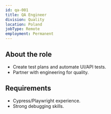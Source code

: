 ```yaml
---
id: qa-001
title: QA Engineer
division: Quality
location: Poland
jobType: Remote
employment: Permanent
---
```


## About the role

- Create test plans and automate UI/API tests.
- Partner with engineering for quality.

## Requirements

- Cypress/Playwright experience.
- Strong debugging skills.


